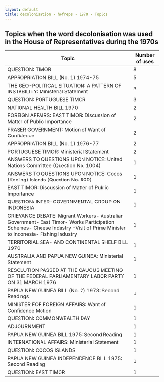 ```yaml
---
layout: default
title: decolonisation - hofreps - 1970 - Topics
---
```

## Topics when the word **decolonisation** was used in the House of Representatives during the 1970s

| Topic | Number of uses |
|--------------|----------------|
|QUESTION: TIMOR|8|
|APPROPRIATION BILL (No. 1) 1974-75|5|
|THE GEO-POLITICAL SITUATION: A PATTERN OF INSTABILITY: Ministerial Statement|3|
|QUESTION: PORTUGUESE TIMOR|3|
|NATIONAL HEALTH BILL 1970|2|
|FOREIGN AFFAIRS: EAST TIMOR: Discussion of Matter of Public Importance|2|
|FRASER GOVERNMENT: Motion of Want of Confidence|2|
|APPROPRIATION BILL (No. 1) 1976-77|2|
|PORTUGUESE TIMOR: Ministerial Statement|2|
|ANSWERS TO QUESTIONS UPON NOTICE: United Nations Committee (Question No. 1004)|1|
|ANSWERS TO QUESTIONS UPON NOTICE: Cocos (Keeling) Islands (Question No. 809)|1|
|EAST TIMOR: Discussion of Matter of Public Importance|1|
|QUESTION: INTER-GOVERNMENTAL GROUP ON INDONESIA|1|
|GRIEVANCE DEBATE: Migrant Workers- Australian Government- East Timor- Works Participation Schemes- Cheese Industry -Visit of Prime Minister to Indonesia- Fishing Industry|1|
|TERRITORIAL SEA- AND CONTINENTAL SHELF BILL 1970|1|
|AUSTRALIA AND PAPUA NEW GUINEA: Ministerial Statement|1|
|RESOLUTION PASSED AT THE CAUCUS MEETING OF THE FEDERAL PARLIAMENTARY LABOR PARTY ON 31 MARCH 1976|1|
|PAPUA NEW GUINEA BILL (No. 2) 1973: Second Readings|1|
|MINISTER FOR FOREIGN AFFAIRS: Want of Confidence Motion|1|
|QUESTION: COMMONWEALTH DAY|1|
|ADJOURNMENT|1|
|PAPUA NEW GUINEA BILL 1975: Second Reading|1|
|INTERNATIONAL AFFAIRS: Ministerial Statement|1|
|QUESTION: COCOS ISLANDS|1|
|PAPUA NEW GUINEA INDEPENDENCE BILL 1975: Second Reading|1|
|QUESTION: EAST TIMOR|1|
